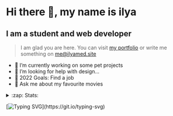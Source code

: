 # Hi there 👋, my name is ilya
## I am a student and web developer
<!-- ![I am a student and web developer](https://i.pinimg.com/originals/b9/ba/44/b9ba446cca2bb06ff1a8d49fd46581ed.jpg) -->

>I am glad you are here. You can visit [my portfolio](https://ilyamed.site/) or write me something on me@ilyamed.site 

- 🔭 I’m currently working on some pet projects
- 🤔 I’m looking for help with design...
- 🥅 2022 Goals: Find a job
- 💬 Ask me about my favourite movies 

<details>
  <summary>:zap: Stats:</summary>
<p><!-- https://github.com/anmol098/waka-readme-stats -->
  
<!--START_SECTION:waka-->
![Profile Views](http://img.shields.io/badge/Profile%20Views-0-blue)

**🐱 My GitHub Data** 

> 🏆 235 Contributions in the Year 2022
 > 
> 📦 64.0 kB Used in GitHub's Storage 
 > 
> 💼 Opted to Hire
 > 
> 📜 13 Public Repositories 
 > 
> 🔑 2 Private Repositories  
 > 
**I'm a Night 🦉** 

```text
🌞 Morning    33 commits     ██░░░░░░░░░░░░░░░░░░░░░░░   10.38% 
🌆 Daytime    61 commits     ████░░░░░░░░░░░░░░░░░░░░░   19.18% 
🌃 Evening    124 commits    █████████░░░░░░░░░░░░░░░░   38.99% 
🌙 Night      100 commits    ███████░░░░░░░░░░░░░░░░░░   31.45%

```


📊 **This Week I Spent My Time On** 

```text
⌚︎ Time Zone: Europe/Moscow

💬 Programming Languages: 
Markdown                 1 hr 10 mins        █████████░░░░░░░░░░░░░░░░   37.61% 
C++                      55 mins             ███████░░░░░░░░░░░░░░░░░░   29.43% 
JSON                     27 mins             ███░░░░░░░░░░░░░░░░░░░░░░   14.9% 
JavaScript               27 mins             ███░░░░░░░░░░░░░░░░░░░░░░   14.64% 
SCSS                     2 mins              ░░░░░░░░░░░░░░░░░░░░░░░░░   1.47%

🔥 Editors: 
VS Code                  2 hrs 11 mins       █████████████████░░░░░░░░   70.57% 
Visual Studio            55 mins             ███████░░░░░░░░░░░░░░░░░░   29.43%

🐱‍💻 Projects: 
RTUITLab_Recruit         2 hrs 8 mins        █████████████████░░░░░░░░   68.92% 
homework_siaod           55 mins             ███████░░░░░░░░░░░░░░░░░░   29.43% 
my_portfolio             3 mins              ░░░░░░░░░░░░░░░░░░░░░░░░░   1.64%

```


 Last Updated on 25/03/2022 18:46:33 UTC
<!--END_SECTION:waka-->
  
![GitHub stats](https://github-readme-stats.vercel.app/api?username=Terro216&show_icons=true&theme=darcula)  
</p>
</details>

[![Typing SVG](https://readme-typing-svg.herokuapp.com?color=%23204829&duration=7000&lines=Wake+up%2C+Neo...)](https://git.io/typing-svg)
